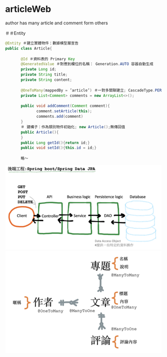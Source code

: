 # articleWeb
author has many article and comment form others

＃＃Entity
``` java
@Entity ＃建立實體物件：數據模型層宣告
public class Article{

       @Id ＃資料表的 Primary Key
       @GeneratedValue ＃對應到欄位的名稱： Generation.AUTO 容器自動生成
       private Long id;
       private String title;
       private String content;

       @OneToMany(mappedBy = ’article’) ＃一對多關聯建立; CascadeType.PERSIST
       private List<Comment> comments = new ArrayList<>();

       public void addComment(Comment comment){
              comment.setArticle(this);
              comments.add(comment)
       }
       ＃ 建構子：作為類別物件初始化; new Article();無傳回值
       public Article(){
       }
       public Long getId(){return id;}
       public void setId(){this.id = id;}

       略～
```
![image](https://github.com/RandomErwin/articleWeb/blob/main/後端工程.png)
![image](https://github.com/RandomErwin/articleWeb/blob/main/實體關係圖.png)
